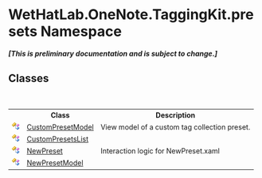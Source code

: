 # WetHatLab.OneNote.TaggingKit.presets Namespace
 _**\[This is preliminary documentation and is subject to change.\]**_

## Classes
&nbsp;<table><tr><th></th><th>Class</th><th>Description</th></tr><tr><td>![Public class](media/pubclass.gif "Public class")</td><td><a href="62d9af5e-d8bb-3509-d4de-855e56c66939">CustomPresetModel</a></td><td>
View model of a custom tag collection preset.</td></tr><tr><td>![Public class](media/pubclass.gif "Public class")</td><td><a href="d64586d4-053f-2dcf-1401-d4e70c013418">CustomPresetsList</a></td><td /></tr><tr><td>![Public class](media/pubclass.gif "Public class")</td><td><a href="6c1571f7-916b-61a7-5519-e35665079157">NewPreset</a></td><td>
Interaction logic for NewPreset.xaml</td></tr><tr><td>![Public class](media/pubclass.gif "Public class")</td><td><a href="6001b11b-594d-33da-5696-d6be20abe2cb">NewPresetModel</a></td><td /></tr></table>&nbsp;
